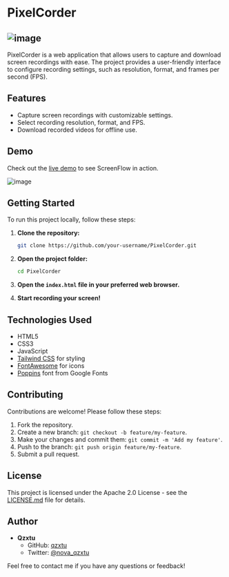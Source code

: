 # PixelCorder

![image](https://github.com/qzxtu/PixelCorder/assets/69091361/e6e10e33-4c17-41fe-8d10-e2414b208362)
---

PixelCorder is a web application that allows users to capture and download screen recordings with ease. The project provides a user-friendly interface to configure recording settings, such as resolution, format, and frames per second (FPS).

## Features

- Capture screen recordings with customizable settings.
- Select recording resolution, format, and FPS.
- Download recorded videos for offline use.

## Demo

Check out the [live demo](https://qzxtu.github.io/PixelCorder/) to see ScreenFlow in action.

![image](https://github.com/qzxtu/PixelCorder/assets/69091361/6ad1cbbe-b863-4f91-a952-4ea107debd38)

## Getting Started

To run this project locally, follow these steps:

1. **Clone the repository:**

    ```bash
    git clone https://github.com/your-username/PixelCorder.git
    ```

2. **Open the project folder:**

    ```bash
    cd PixelCorder
    ```

3. **Open the `index.html` file in your preferred web browser.**

4. **Start recording your screen!**

## Technologies Used

- HTML5
- CSS3
- JavaScript
- [Tailwind CSS](https://tailwindcss.com/) for styling
- [FontAwesome](https://fontawesome.com/) for icons
- [Poppins](https://fonts.google.com/specimen/Poppins) font from Google Fonts

## Contributing

Contributions are welcome! Please follow these steps:

1. Fork the repository.
2. Create a new branch: `git checkout -b feature/my-feature`.
3. Make your changes and commit them: `git commit -m 'Add my feature'`.
4. Push to the branch: `git push origin feature/my-feature`.
5. Submit a pull request.

## License

This project is licensed under the Apache 2.0 License - see the [LICENSE.md](LICENSE.md) file for details.

## Author

- **Qzxtu**
  - GitHub: [qzxtu](https://github.com/your-username)
  - Twitter: [@nova_qzxtu](https://twitter.com/nova_qzxtu)

Feel free to contact me if you have any questions or feedback!
